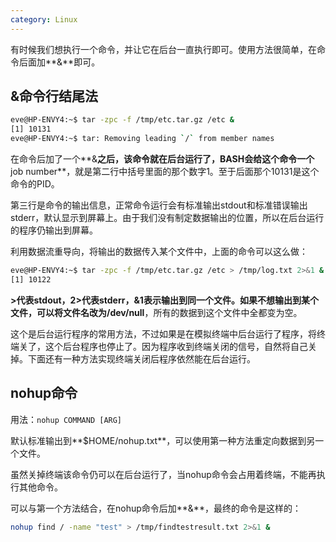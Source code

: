 ```yaml
---
category: Linux
---
```


有时候我们想执行一个命令，并让它在后台一直执行即可。使用方法很简单，在命令后面加**&**即可。

## &命令行结尾法

```bash
eve@HP-ENVY4:~$ tar -zpc -f /tmp/etc.tar.gz /etc &
[1] 10131
eve@HP-ENVY4:~$ tar: Removing leading `/` from member names
```

在命令后加了一个**&**之后，该命令就在后台运行了，BASH会给这个命令一个**job number**，就是第二行中括号里面的那个数字1。至于后面那个10131是这个命令的PID。

第三行是命令的输出信息，正常命令运行会有标准输出stdout和标准错误输出stderr，默认显示到屏幕上。由于我们没有制定数据输出的位置，所以在后台运行的程序仍输出到屏幕。

利用数据流重导向，将输出的数据传入某个文件中，上面的命令可以这么做：

```bash
eve@HP-ENVY4:~$ tar -zpc -f /tmp/etc.tar.gz /etc > /tmp/log.txt 2>&1 &
[1] 10122
```

**>**代表stdout，**2>**代表stderr，**&1**表示输出到同一个文件。如果不想输出到某个文件，可以将文件名改为**/dev/null**，所有的数据到这个文件中全都变为空。

这个是后台运行程序的常用方法，不过如果是在模拟终端中后台运行了程序，将终端关了，这个后台程序也停止了。因为程序收到终端关闭的信号，自然将自己关掉。下面还有一种方法实现终端关闭后程序依然能在后台运行。

## nohup命令
用法：`nohup COMMAND [ARG]`

默认标准输出到**$HOME/nohup.txt**，可以使用第一种方法重定向数据到另一个文件。

虽然关掉终端该命令仍可以在后台运行了，当nohup命令会占用着终端，不能再执行其他命令。

可以与第一个方法结合，在nohup命令后加**&**，最终的命令是这样的：

```bash
nohup find / -name "test" > /tmp/findtestresult.txt 2>&1 &
```

